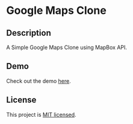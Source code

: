 # Google Maps Clone

## Description

A Simple Google Maps Clone using MapBox API.

## Demo

Check out the demo [here](https://somsubhra1.github.io/Google-Maps-Clone).

## License

This project is [MIT licensed](LICENSE).

